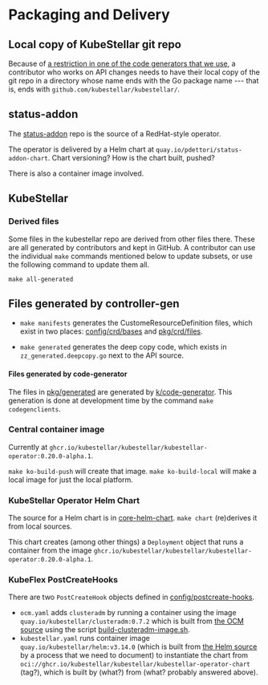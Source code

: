 # Packaging and Delivery

## Local copy of KubeStellar git repo

Because of [a restriction in one of the code generators that we
use](https://github.com/kubernetes/code-generator/blob/v0.28.2/kube_codegen.sh#L394-L395),
a contributor who works on API changes needs to have their local copy
of the git repo in a directory whose name ends with the Go package
name --- that is, ends with `github.com/kubestellar/kubestellar/`.

## status-addon

The [status-addon](https://github.ibm.com/dettori/status-addon) repo is the source of a RedHat-style operator. 

The operator is delivered by a Helm chart at `quay.io/pdettori/status-addon-chart`. Chart versioning? How is the chart built, pushed?

There is also a container image involved.

## KubeStellar

### Derived files

Some files in the kubestellar repo are derived from other files there. These are all generated by contributors and kept in GitHub. A contributor can use the individual `make` commands mentioned below to update subsets, or use the following command to update them all.

```
make all-generated
```

## Files generated by controller-gen

- `make manifests` generates the CustomeResourceDefinition files,
  which exist in two places: [config/crd/bases](config/crd/bases) and
  [pkg/crd/files](pkg/crd/files).

- `make generated` generates the deep copy code, which exists in
  `zz_generated.deepcopy.go` next to the API source.

#### Files generated by code-generator

The files in [pkg/generated](../../../pkg/generated) are generated by [k/code-generator](https://github.com/kubernetes/code-generator). This generation is done at development time by the command `make codegenclients`.

### Central container image

Currently at `ghcr.io/kubestellar/kubestellar/kubestellar-operator:0.20.0-alpha.1`.

`make ko-build-push` will create that image. `make ko-build-local` will make a local image for just the local platform.

### KubeStellar Operator Helm Chart

The source for a Helm chart is in [core-helm-chart](../../../core-helm-chart). `make chart` (re)derives it from local sources.

This chart creates (among other things) a `Deployment` object that runs a container from the image `ghcr.io/kubestellar/kubestellar/kubestellar-operator:0.20.0-alpha.1`.

### KubeFlex PostCreateHooks

There are two `PostCreateHook` objects defined in [config/postcreate-hooks](../../../config/postcreate-hooks).

- `ocm.yaml` adds `clusteradm` by running a container using the image `quay.io/kubestellar/clusteradm:0.7.2` which is built from [the OCM source](https://github.com/open-cluster-management-io/clusteradm) using the script [build-clusteradm-image.sh](hack/build-clusteradm-image.sh).
- `kubestellar.yaml` runs container image `quay.io/kubestellar/helm:v3.14.0` (which is built from [the Helm source](https://github.com/helm/helm) by a process that we need to document) to instantiate the chart from `oci://ghcr.io/kubestellar/kubestellar/kubestellar-operator-chart` (tag?), which is built by (what?) from (what? probably answered above).
